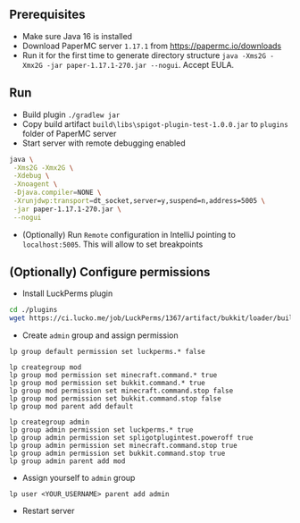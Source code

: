 ## Prerequisites
- Make sure Java 16 is installed
- Download PaperMC server `1.17.1` from https://papermc.io/downloads
- Run it for the first time to generate directory structure `java -Xms2G -Xmx2G -jar paper-1.17.1-270.jar --nogui`. Accept EULA.

## Run
- Build plugin `./gradlew jar`
- Copy build artifact `build\libs\spigot-plugin-test-1.0.0.jar` to `plugins` folder of PaperMC server
- Start server with remote debugging enabled
```sh
java \
 -Xms2G -Xmx2G \
 -Xdebug \
 -Xnoagent \
 -Djava.compiler=NONE \
 -Xrunjdwp:transport=dt_socket,server=y,suspend=n,address=5005 \
 -jar paper-1.17.1-270.jar \
 --nogui
```
- (Optionally) Run `Remote` configuration in IntelliJ pointing to `localhost:5005`. This will allow to set breakpoints

## (Optionally) Configure permissions
- Install LuckPerms plugin
```sh
cd ./plugins
wget https://ci.lucko.me/job/LuckPerms/1367/artifact/bukkit/loader/build/libs/LuckPerms-Bukkit-5.3.68.jar
```
- Create `admin` group and assign permission
```
lp group default permission set luckperms.* false

lp creategroup mod
lp group mod permission set minecraft.command.* true
lp group mod permission set bukkit.command.* true
lp group mod permission set minecraft.command.stop false
lp group mod permission set bukkit.command.stop false
lp group mod parent add default

lp creategroup admin
lp group admin permission set luckperms.* true
lp group admin permission set spligotplugintest.poweroff true
lp group admin permission set minecraft.command.stop true
lp group admin permission set bukkit.command.stop true
lp group admin parent add mod
```
- Assign yourself to `admin` group
```
lp user <YOUR_USERNAME> parent add admin
```
- Restart server
